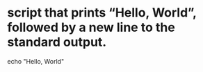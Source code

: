 # script that prints “Hello, World”, followed by a new line to the standard output.
echo "Hello, World"
